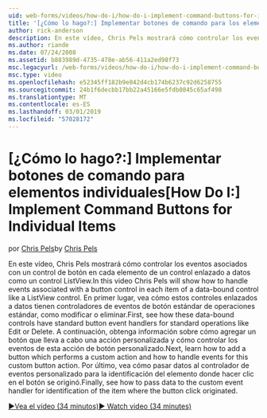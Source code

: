 ```yaml
---
uid: web-forms/videos/how-do-i/how-do-i-implement-command-buttons-for-individual-items
title: '[¿Cómo lo hago?:] Implementar botones de comando para los elementos individuales | Microsoft Docs'
author: rick-anderson
description: En este vídeo, Chris Pels mostrará cómo controlar los eventos asociados con un control de botón en cada elemento de un control enlazado a datos como un control ListView. En primer lugar...
ms.author: riande
ms.date: 07/24/2008
ms.assetid: b883989d-4735-478e-ab56-411a2ed98f73
msc.legacyurl: /web-forms/videos/how-do-i/how-do-i-implement-command-buttons-for-individual-items
msc.type: video
ms.openlocfilehash: e52345ff182b9e042d4cb174b6237c92d6258755
ms.sourcegitcommit: 24b1f6decbb17bb22a45166e5fdb0845c65af498
ms.translationtype: MT
ms.contentlocale: es-ES
ms.lasthandoff: 03/01/2019
ms.locfileid: "57028172"
---
```

<a name="how-do-i-implement-command-buttons-for-individual-items"></a><span data-ttu-id="938e8-104">[¿Cómo lo hago?:] Implementar botones de comando para elementos individuales</span><span class="sxs-lookup"><span data-stu-id="938e8-104">[How Do I:] Implement Command Buttons for Individual Items</span></span>
====================
<span data-ttu-id="938e8-105">por [Chris Pels](https://twitter.com/chrispels)</span><span class="sxs-lookup"><span data-stu-id="938e8-105">by [Chris Pels](https://twitter.com/chrispels)</span></span>

<span data-ttu-id="938e8-106">En este vídeo, Chris Pels mostrará cómo controlar los eventos asociados con un control de botón en cada elemento de un control enlazado a datos como un control ListView.</span><span class="sxs-lookup"><span data-stu-id="938e8-106">In this video Chris Pels will show how to handle events associated with a button control in each item of a data-bound control like a ListView control.</span></span> <span data-ttu-id="938e8-107">En primer lugar, vea cómo estos controles enlazados a datos tienen controladores de eventos de botón estándar de operaciones estándar, como modificar o eliminar.</span><span class="sxs-lookup"><span data-stu-id="938e8-107">First, see how these data-bound controls have standard button event handlers for standard operations like Edit or Delete.</span></span> <span data-ttu-id="938e8-108">A continuación, obtenga información sobre cómo agregar un botón que lleva a cabo una acción personalizada y cómo controlar los eventos de esta acción de botón personalizado.</span><span class="sxs-lookup"><span data-stu-id="938e8-108">Next, learn how to add a button which performs a custom action and how to handle events for this custom button action.</span></span> <span data-ttu-id="938e8-109">Por último, vea cómo pasar datos al controlador de eventos personalizado para la identificación del elemento donde hacer clic en el botón se originó.</span><span class="sxs-lookup"><span data-stu-id="938e8-109">Finally, see how to pass data to the custom event handler for identification of the item where the button click originated.</span></span>

[<span data-ttu-id="938e8-110">&#9654;Vea el vídeo (34 minutos)</span><span class="sxs-lookup"><span data-stu-id="938e8-110">&#9654; Watch video (34 minutes)</span></span>](https://channel9.msdn.com/Blogs/ASP-NET-Site-Videos/how-do-i-implement-command-buttons-for-individual-items)
